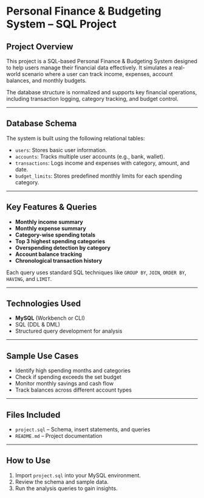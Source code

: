# Personal Finance & Budgeting System – SQL Project

## Project Overview
This project is a SQL-based Personal Finance & Budgeting System designed to help users manage their financial data effectively. It simulates a real-world scenario where a user can track income, expenses, account balances, and monthly budgets.

The database structure is normalized and supports key financial operations, including transaction logging, category tracking, and budget control.

---

## Database Schema
The system is built using the following relational tables:

- `users`: Stores basic user information.
- `accounts`: Tracks multiple user accounts (e.g., bank, wallet).
- `transactions`: Logs income and expenses with category, amount, and date.
- `budget_limits`: Stores predefined monthly limits for each spending category.

---

## Key Features & Queries
- **Monthly income summary**
- **Monthly expense summary**
- **Category-wise spending totals**
- **Top 3 highest spending categories**
- **Overspending detection by category**
- **Account balance tracking**
- **Chronological transaction history**

Each query uses standard SQL techniques like `GROUP BY`, `JOIN`, `ORDER BY`, `HAVING`, and `LIMIT`.

---

## Technologies Used
- **MySQL** (Workbench or CLI)
- SQL (DDL & DML)
- Structured query development for analysis

---

## Sample Use Cases
- Identify high spending months and categories
- Check if spending exceeds the set budget
- Monitor monthly savings and cash flow
- Track balances across different account types

---

## Files Included
- `project.sql` – Schema, insert statements, and queries
- `README.md` – Project documentation

---

## How to Use
1. Import `project.sql` into your MySQL environment.
2. Review the schema and sample data.
3. Run the analysis queries to gain insights.
